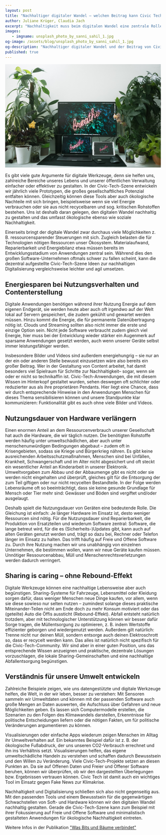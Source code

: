 ```yaml
---
layout: post
title: "Nachhaltiger digitaler Wandel – welchen Beitrag kann Civic Tech leisten?"
author: Juliane Krüger, Claudia Jach
excerpt: "Nachhaltigkeit muss beim digitalen Wandel eine zentrale Rolle spielen. Wir schauen uns u. a. die Faktoren Materialaufwand, Reparierbarkeit und Energiebilanz von Anwendungen an." 
images:
   - imgname: unsplash_photo_by_sanni_sahil_1.jpg
og-image: /assets/blog/unsplash_photo_by_sanni_sahil_1.jpg
og-description: "Nachhaltiger digitaler Wandel und der Beitrag von Civic Tech"
published: true
---
```

![unsplash_photo_by_sanni_sahil_1.jpg](/assets/blog/unsplash_photo_by_sanni_sahil_1.jpg)

Es gibt viele gute Argumente für digitale Werkzeuge, denn sie helfen uns, zahlreiche Bereiche unseres Lebens und unserer öffentlichen Verwaltung einfacher oder effektiver zu gestalten. In der Civic-Tech-Szene entwickeln wir jährlich viele Prototypen, die großes gesellschaftliches Potenzial entfalten können. Gleichzeitig können diese Tools aber auch ökologische Nachteile mit sich bringen, beispielsweise wenn sie viel Energie verbrauchen oder sie aus nicht recycelbaren und sog. kritischen Rohstoffen bestehen. Uns ist deshalb daran gelegen, den digitalen Wandel nachhaltig zu gestalten und das umfasst ökologische ebenso wie soziale Nachhaltigkeit. 

Einerseits bringt der digitale Wandel zwar durchaus viele Möglichkeiten z. B. ressourcensparender Steuerungen mit sich. Zugleich belasten die für Technologien nötigen Ressourcen unser Ökosystem. Materialaufwand, Reparierbarkeit und Energiebilanz etwa müssen bereits im Entwicklungsstadium von Anwendungen zentral sein. Während dies den großen Software-Unternehmen oftmals schwer zu fallen scheint, kann die dezentral aufgestellte Civic-Tech-Szene Ideen zur nachhaltigen Digitalisierung vergleichsweise leichter und agil umsetzen.

## Energiesparen bei Nutzungsverhalten und Contenterstellung

Digitale Anwendungen benötigen während ihrer Nutzung Energie auf dem eigenen Endgerät, sie werden heute aber auch oft irgendwo auf der Welt lokal auf Servern gespeichert, die zudem gekühlt und gewartet werden müssen. Hinzu kommt die Energie, die für permanente Datenübertragung nötig ist. Clouds und Streaming sollten also nicht immer die erste und einzige Option sein. Nicht jede Software verbraucht zudem gleich viel Energie, hier muss bei der Entwicklung wieder stärker ein Augenmerk auf sparsame Anwendungen gesetzt werden, auch wenn unserer Geräte selbst immer leistungsfähiger werden. 

Insbesondere Bilder und Videos sind außerdem energiehungrig – sie nur an der ein oder anderen Stelle bewusst einzusetzen wäre also bereits ein großer Beitrag. Wer in der Gestaltung von Content arbeitet, hat damit besonders viel Spielraum für Schritte zur Nachhaltigkeit– sogar, wenn sie oder er nicht so technikaffin ist. Civic-Tech-Anwendungen, die mit diesem Wissen im Hinterkopf gestaltet wurden, sehen deswegen oft schlichter oder reduzierter aus als ihre proprietären Pendants. Hier liegt eine Chance, dass wir durch entsprechende Hinweise in den Anwendungen Menschen für dieses Thema sensibilisieren können und unsere Standpunkte klar kommunizieren: Funktionalität gibt es auch ohne viele Bilder und Videos.

## Nutzungsdauer von Hardware verlängern

Einen enormen Anteil an dem Ressourcenverbrauch unserer Gesellschaft hat auch die Hardware, die wir täglich nutzen. Die benötigten Rohstoffe werden häufig unter umweltschädlichen, aber auch unter menschenunwürdigen Bedingungen abgebaut – zudem oft in Krisengebieten, sodass sie Kriege und Bürgerkrieg nähren. Es gibt keine ausreichenden Arbeitsschutzmaßnahmen, Menschen sind bei Unfällen, Krankheit, Schwangerschaft und im Alter nicht abgesichert und oft steckt ein wesentlicher Anteil an Kinderarbeit in unserer Elektronik. Umweltvorgaben zum Abbau und der Abbaumenge gibt es nicht oder sie werden nicht eingehalten und überprüft, gleiches gilt für die Entsorgung der zum Teil giftigen oder nur nicht recycelten Bestandteile. In der Folge werden Lebensräume oft so beeinträchtigt, dass sie keine gesunde Grundlage für Mensch oder Tier mehr sind: Gewässer und Böden sind vergiftet und/oder ausgelaugt. 

Deshalb spielt die Nutzungsdauer von Geräten eine bedeutende Rolle. Die Gleichung ist einfach: Je länger Hardware im Einsatz ist, desto weniger Ressourcen sind nötig. Für die Nutzungsdauer sind Reparierbarkeit, die Produktion von Ersatzteilen und wiederum Software zentral: Software, die lange betreut wird, für die es (Sicherheits-)Updates gibt, kann auch auf alten Geräten genutzt werden und, trägt so dazu bei, Rechner oder Telefon länger im Einsatz zu halten. Das trifft häufig auf Freie und Offene Software zu. Durch ihre Nutzung machen wir uns unabhängig von einzelnen Unternehmen, die bestimmen wollen, wann wir neue Geräte kaufen müssen. Unnötiger Ressourcenabbau, Müll und Menschenrechtsverletzungen werden dadurch verringert. 

## Sharing is caring – ohne Rebound-Effekt

Digitale Werkzeuge können eine nachhaltige Lebensweise aber auch begünstigen. Sharing-Systeme für Fahrzeuge, Lebensmittel oder Kleidung sorgen dafür, dass weniger Menschen neue Dinge kaufen, vor allem, wenn sie diese sowieso nur selten nutzen – zumindest solange dieses praktische Miteinander-Teilen nicht am Ende doch zu mehr Konsum motiviert oder das (geteilte) Auto die Öffis aussticht (Rebound-Effekt). Abfall entsteht natürlich trotzdem, aber mit technologischer Unterstützung können wir besser dafür Sorge tragen, die Müllentsorgung zu optimieren, z. B. indem Wertstoffe effizienter geborgen und wiedergenutzt werden. Außerdem gilt natürlich: Trenne nicht nur deinen Müll, sondern entsorge auch deinen Elektroschrott so, dass er recycelt werden kann. Das alles ist natürlich nicht spezifisch für die Civic-Tech-Community. Wir sind aber in einer guten Position, uns das entsprechende Wissen anzueignen und praktische, dezentrale Lösungen vorzuschlagen, die lokale Sharing-Gemeinschaften und eine nachhaltige Abfallentsorgung begünstigen.

## Verständnis für unsere Umwelt entwickeln

Zahlreiche Beispiele zeigen, wie uns datengestützte und digitale Werkzeuge helfen, die Welt, in der wir leben, besser zu verstehen: Mit Sensoren sammeln wir Umweltdaten und können mit der passenden Software auch große Mengen an Daten auswerten, die Aufschluss über Gefahren und neue Möglichkeiten geben. Es lassen sich Computermodelle erstellen, die Szenarien zu den Folgen des Klimawandels darstellen, Erkenntnisse für politische Entscheidungen liefern oder die nötigen Fakten, um für politische Veränderungen argumentieren zu können.

Visualisierungen oder einfache Apps wiederum zeigen Menschen im Alltag ihr Umweltverhalten auf. Ein bekanntes Beispiel dafür ist z. B. der ökologische Fußabdruck, der uns unseren CO2-Verbrauch errechnet und ihn ins Verhältnis setzt. Visualisierungen helfen, das eigene umweltschädliche Handeln zu verstehen und schaffen dadurch Bewusstsein und den Willen zu Veränderung. Viele Civic-Tech-Projekte setzen an diesen Punkten an. Da sie auf Offenen Daten und Freier und Offener Software beruhen, können wir überprüfen, ob wir den dargestellten Überlegungen bzw. Ergebnissen vertrauen können. Civic Tech ist damit auch ein wichtiges Tool im Einsatz gegen Fake News zur Klimakrise.

Nachhaltigkeit und Digitalisierung schließen sich also nicht gegenseitig aus. Mit den passenden Tools und einem Bewusstsein für die gegenwärtigen Schwachstellen von Soft- und Hardware können wir den digitalen Wandel nachhaltig gestalten. Gerade die Civic-Tech-Szene kann zum Beispiel mit ihrer Fokussierung auf Freie und Offene Software und minimalistisch gestalteten Anwendungen für ökologische Nachhaltigkeit eintreten.

Weitere Infos in der Publikation ["Was Bits und Bäume verbindet"](https://www.oekom.de/buch/was-bits-und-baeume-verbindet-9783962381493?p=1)
